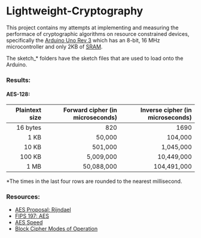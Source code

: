 # Lightweight-Cryptography

This project contains my attempts at implementing and measuring the performace of cryptographic algorithms on resource constrained devices, specifically the [Arduino Uno Rev 3](https://www.arduino.cc/en/Main/ArduinoBoardUno) which has an 8-bit, 16 MHz microcontroller and only 2KB of [SRAM](https://www.arduino.cc/en/Tutorial/Memory).

The sketch_* folders have the sketch files that are used to load onto the Arduino.

### Results:
#### AES-128:
|Plaintext size|Forward cipher (in microseconds)|Inverse cipher (in microseconds)|
|-------------:|-------------------------------:|-------------------------------:|
|16 bytes      |820                             |1690                            |
|1 KB          |50,000                          |104,000                         |
|10 KB         |501,000                         |1,045,000                       |
|100 KB        |5,009,000                       |10,449,000                      |
|1 MB          |50,088,000                      |104,491,000                     |
*The times in the last four rows are rounded to the nearest millisecond.

### Resources:
- [AES Proposal: Rijndael](http://csrc.nist.gov/archive/aes/rijndael/Rijndael-ammended.pdf)
- [FIPS 197: AES](http://csrc.nist.gov/publications/fips/fips197/fips-197.pdf)
- [AES Speed](https://cr.yp.to/aes-speed.html)
- [Block Cipher Modes of Operation](http://nvlpubs.nist.gov/nistpubs/Legacy/SP/nistspecialpublication800-38a.pdf)
